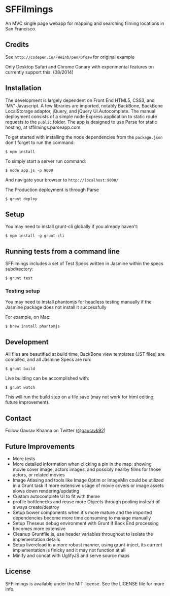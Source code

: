 # SFFilmings

An MVC single page webapp for mapping and searching filming locations in San Francisco.

## Credits

See `http://codepen.io/FWeinb/pen/Dfoaw` for original example

Only Desktop Safari and Chrome Canary with experimental features on currently support this. (08/2014)

## Installation

The development is largely dependent on Front End HTML5, CSS3, and 'MV' Javascript. A few libraries are imported, notably BackBone, BackBone LocalStorage adaptor, jQuery, and jQuery UI.Autocomplete. The manual deployment consists of a simple node Express application to static route requests to the `public` folder. The app is designed to use Parse for static hosting, at sffilmings.parseapp.com.

To get started with installing the node dependencies from the `package.json` don't forget to run the command:

    $ npm install

To simply start a server run command:

    $ node app.js -p 9000

And navigate your browser to `http://localhost:9000/`
       
The Production deployment is through Parse

    $ grunt deploy
    
## Setup

You may need to install grunt-cli globally if you already haven't:

    $ npm install -g grunt-cli
    
## Running tests from a command line

SFFilmings includes a set of Test Specs written in Jasmine within the specs subdirectory:

    $ grunt test

### Testing setup

You may need to install phantomjs for headless testing manually if the Jasmine package does not install it successfully

For example, on Mac:

    $ brew install phantomjs

## Development

All files are beautified at build time, BackBone view templates (JST files) are compiled, and all Jasmine Specs are run:

    $ grunt build
    
Live building can be accomplished with:

    $ grunt watch
    
This will run the build step on a file save (may not work for html editing, future improvement).

## Contact

Follow Gaurav Khanna on Twitter ([@gauravk92](https://twitter.com/gauravk92))

## Future Improvements

- More tests
- More detailed information when clicking a pin in the map: showing movie cover image, actors images, and possibly nearby films for those actors, or related movies
- Image Atlasing and tools like Image Optim or ImageMin could be utilized in a Grunt task if more extensive usage of movie covers or image assets slows down rendering/updating
- Custom autocomplete UI to fit with theme
- profile bottlenecks and reuse more Objects through pooling instead of always create/destroy
- Setup bower components when it's more mature and the imported dependencies become more time consuming to manage manually
- Setup Theseus debug environment with Grunt if Back End processing becomes more extensive
- Cleanup Gruntfile.js, use header variables throughout to isolate the implementation details
- Setup livereload in a more robust manner, using grunt-inject, its current implementation is finicky and it may not function at all
- Minify and concat with UglifyJS and serve source maps

## License

SFFilmings is available under the MIT license. See the LICENSE file for more info.
